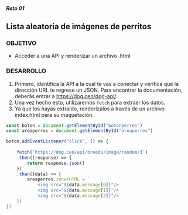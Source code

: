 ##### Reto 01
## Lista aleatoria de imágenes de perritos

### OBJETIVO

* Acceder a una API y renderizar un archivo .html

### DESARROLLO

1. Primero, identifica la API a la cual te vas a conectar y verifica que la dirección URL te regrese un JSON. Para encontrar la documentación, deberás entrar a https://dog.ceo/dog-api/.
2. Una vez hecho esto, utilizaremos `fetch` para extraer los datos.
3. Ya que los hayas extraido, renderízalos a través de un archivo index.html para su maquetación.

```javascript
const boton = document.getElementById("botonperros")
const areaperros = document.getElementById("areaperros")

boton.addEventListener("click", () => {
    
    fetch(`https://dog.ceo/api/breeds/image/random/3`)
    .then((response) => {
        return response.json()
    })
    .then((data) => {
        areaperros.innerHTML = `
            <img src="${data.message[0]}"/>
            <img src="${data.message[1]}"/>
            <img src="${data.message[2]}"/>
    })
})
```
